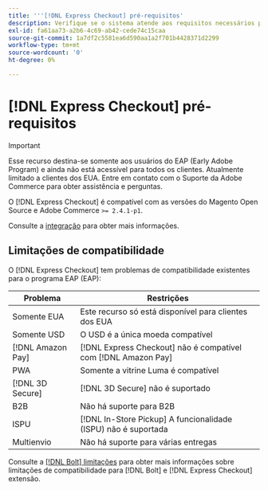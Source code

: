 ```yaml
---
title: '''[!DNL Express Checkout] pré-requisitos'
description: Verifique se o sistema atende aos requisitos necessários para usar o [!DNL Express Checkout] para extensão do Adobe Commerce.
exl-id: fa61aa73-a2b6-4c69-ab42-cede74c15caa
source-git-commit: 1a7df2c5581ea6d590aa1a2f701b4428371d2299
workflow-type: tm+mt
source-wordcount: '0'
ht-degree: 0%

---
```


# [!DNL Express Checkout] pré-requisitos

>[!IMPORTANT]
>
> Esse recurso destina-se somente aos usuários do EAP (Early Adobe Program) e ainda não está acessível para todos os clientes. Atualmente limitado a clientes dos EUA. Entre em contato com o Suporte da Adobe Commerce para obter assistência e perguntas.

O [!DNL Express Checkout] é compatível com as versões do Magento Open Source e Adobe Commerce `>= 2.4.1-p1`.

Consulte a [integração](../express-checkout/onboarding.md) para obter mais informações.

## Limitações de compatibilidade

O [!DNL Express Checkout] tem problemas de compatibilidade existentes para o programa EAP (EAP):

| **Problema** | **Restrições** |
|----------------|-----------------|
| Somente EUA | Este recurso só está disponível para clientes dos EUA |
| Somente USD | O USD é a única moeda compatível |
| [!DNL Amazon Pay] | [!DNL Express Checkout] não é compatível com [!DNL Amazon Pay] |
| PWA | Somente a vitrine Luma é compatível |
| [!DNL 3D Secure] | [!DNL 3D Secure] não é suportado |
| B2B | Não há suporte para B2B |
| ISPU | [!DNL In-Store Pickup] A funcionalidade (ISPU) não é suportada |
| Multienvio | Não há suporte para várias entregas |

Consulte a [[!DNL Bolt] limitações](https://help.bolt.com/integrations/adobe-express-checkout/set-up/#limitations) para obter mais informações sobre limitações de compatibilidade para [!DNL Bolt] e [!DNL Express Checkout] extensão.
